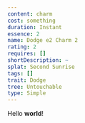 ```yaml
---
content: charm
cost: something
duration: Instant
essence: 2
name: Dodge e2 Charm 2
rating: 2
requires: []
shortDescription: ~
splat: Second Sunrise
tags: []
trait: Dodge
tree: Untouchable
type: Simple
---
```


Hello **world**!
